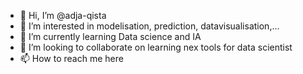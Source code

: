 - 👋 Hi, I’m @adja-qista
- 👀 I’m interested in modelisation, prediction, datavisualisation,...
- 🌱 I’m currently learning Data science and IA
- 💞️ I’m looking to collaborate on learning nex tools for data scientist
- 📫 How to reach me here

<!---
adja-qista/adja-qista is a ✨ special ✨ repository because its `README.md` (this file) appears on your GitHub profile.
You can click the Preview link to take a look at your changes.
--->
